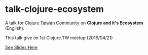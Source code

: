 # talk-clojure-ecosystem

A talk for [Clojure Taiwan Community](http://clojure.tw) on **Clojure and it's Ecosystem** (English).

This talk give on 1st Clojure.TW meetup (2016/04/21)

[See Slides Here](https://coldnew.github.io/talk-clojure-ecosystem/)

